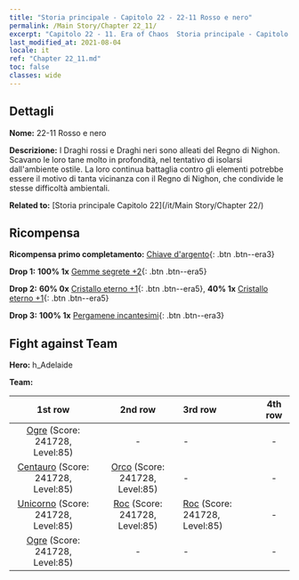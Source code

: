 ```yaml
---
title: "Storia principale - Capitolo 22 - 22-11 Rosso e nero"
permalink: /Main Story/Chapter 22_11/
excerpt: "Capitolo 22 - 11. Era of Chaos  Storia principale - Capitolo 22_11. 22-11 Rosso e nero"
last_modified_at: 2021-08-04
locale: it
ref: "Chapter 22_11.md"
toc: false
classes: wide
---
```


## Dettagli

 **Nome:** 22-11 Rosso e nero

 **Descrizione:** I Draghi rossi e Draghi neri sono alleati del Regno di Nighon. Scavano le loro tane molto in profondità, nel tentativo di isolarsi dall'ambiente ostile. La loro continua battaglia contro gli elementi potrebbe essere il motivo di tanta vicinanza con il Regno di Nighon, che condivide le stesse difficoltà ambientali.

 **Related to:** [Storia principale Capitolo 22](/it/Main Story/Chapter 22/)

## Ricompensa

 **Ricompensa primo completamento:** [Chiave d'argento](/ItemsIT/con_693/){: .btn .btn--era3}

 **Drop 1:** **100% 1x** [Gemme segrete +2](/ItemsIT/mat_79/){: .btn .btn--era5}

 **Drop 2:** **60% 0x** [Cristallo eterno +1](/ItemsIT/mat_73/){: .btn .btn--era5}, **40% 1x** [Cristallo eterno +1](/ItemsIT/mat_73/){: .btn .btn--era5}

 **Drop 3:** **100% 1x** [Pergamene incantesimi](/ItemsIT/con_694/){: .btn .btn--era3}


## Fight against Team
 **Hero:** h_Adelaide

 **Team:**


  | 1st row | 2nd row | 3rd row | 4th row |
  |:----:|:----:|:----|:----:|
  | [Ogre](/it/units/Ogre/) (Score: 241728, Level:85)  | - | - | - |
  | [Centauro](/it/units/Centaur/) (Score: 241728, Level:85)  | [Orco](/it/units/Orc/) (Score: 241728, Level:85)  | - | - |
  | [Unicorno](/it/units/Unicorn/) (Score: 241728, Level:85)  | [Roc](/it/units/Roc/) (Score: 241728, Level:85)  | [Roc](/it/units/Roc/) (Score: 241728, Level:85)  | - |
  | [Ogre](/it/units/Ogre/) (Score: 241728, Level:85)  | - | - | - |


